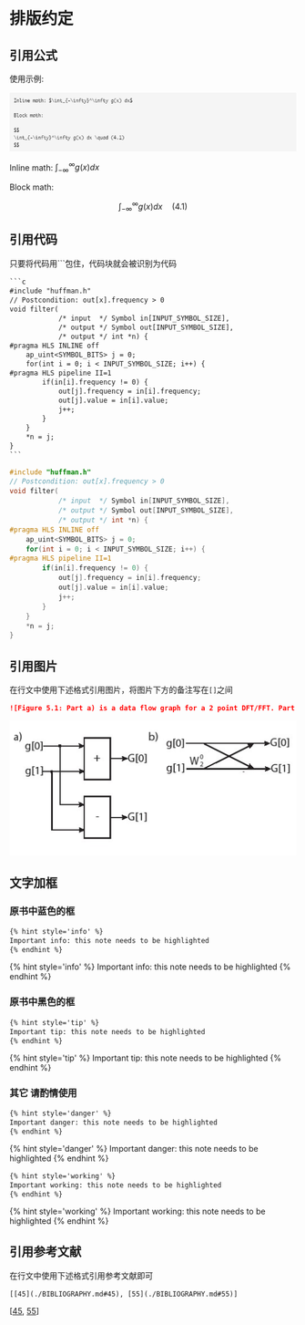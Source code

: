 # 排版约定

## 引用公式
使用示例:

![](images/katex.png)

Inline math: $\int_{-\infty}^\infty g(x) dx$

Block math:

$$
\int_{-\infty}^\infty g(x) dx \quad (4.1)
$$

## 引用代码
只要将代码用```包住，代码块就会被识别为代码
````
```c
#include "huffman.h"
// Postcondition: out[x].frequency > 0
void filter(
            /* input  */ Symbol in[INPUT_SYMBOL_SIZE],
            /* output */ Symbol out[INPUT_SYMBOL_SIZE],
            /* output */ int *n) {
#pragma HLS INLINE off
    ap_uint<SYMBOL_BITS> j = 0;
    for(int i = 0; i < INPUT_SYMBOL_SIZE; i++) {
#pragma HLS pipeline II=1
        if(in[i].frequency != 0) {
            out[j].frequency = in[i].frequency;
            out[j].value = in[i].value;
            j++;
        }
    }
    *n = j;
}
```
````

```c
#include "huffman.h"
// Postcondition: out[x].frequency > 0
void filter(
            /* input  */ Symbol in[INPUT_SYMBOL_SIZE],
            /* output */ Symbol out[INPUT_SYMBOL_SIZE],
            /* output */ int *n) {
#pragma HLS INLINE off
    ap_uint<SYMBOL_BITS> j = 0;
    for(int i = 0; i < INPUT_SYMBOL_SIZE; i++) {
#pragma HLS pipeline II=1
        if(in[i].frequency != 0) {
            out[j].frequency = in[i].frequency;
            out[j].value = in[i].value;
            j++;
        }
    }
    *n = j;
}
```

## 引用图片
在行文中使用下述格式引用图片，将图片下方的备注写在`[]`之间
```markdown
![Figure 5.1: Part a) is a data flow graph for a 2 point DFT/FFT. Part b) shows the same compu-tation, but viewed as a butterfly structure. This is a common representation for the computation of an FFT in the digital signal processing domain.](images/2pointFFT.jpg)
```

![Figure 5.1: Part a) is a data flow graph for a 2 point DFT/FFT. Part b) shows the same compu-tation, but viewed as a butterfly structure. This is a common representation for the computation of an FFT in the digital signal processing domain.](images/2pointFFT.jpg)

## 文字加框
### 原书中蓝色的框
```
{% hint style='info' %}
Important info: this note needs to be highlighted
{% endhint %}
```
{% hint style='info' %}
Important info: this note needs to be highlighted
{% endhint %}
### 原书中黑色的框
```
{% hint style='tip' %}
Important tip: this note needs to be highlighted
{% endhint %}
```
{% hint style='tip' %}
Important tip: this note needs to be highlighted
{% endhint %}
### 其它 请酌情使用
```
{% hint style='danger' %}
Important danger: this note needs to be highlighted
{% endhint %}
```
{% hint style='danger' %}
Important danger: this note needs to be highlighted
{% endhint %}
```
{% hint style='working' %}
Important working: this note needs to be highlighted
{% endhint %}
```
{% hint style='working' %}
Important working: this note needs to be highlighted
{% endhint %}

## 引用参考文献
在行文中使用下述格式引用参考文献即可
```
[[45](./BIBLIOGRAPHY.md#45), [55](./BIBLIOGRAPHY.md#55)]
```
[[45](./BIBLIOGRAPHY.md#45), [55](./BIBLIOGRAPHY.md#55)]
